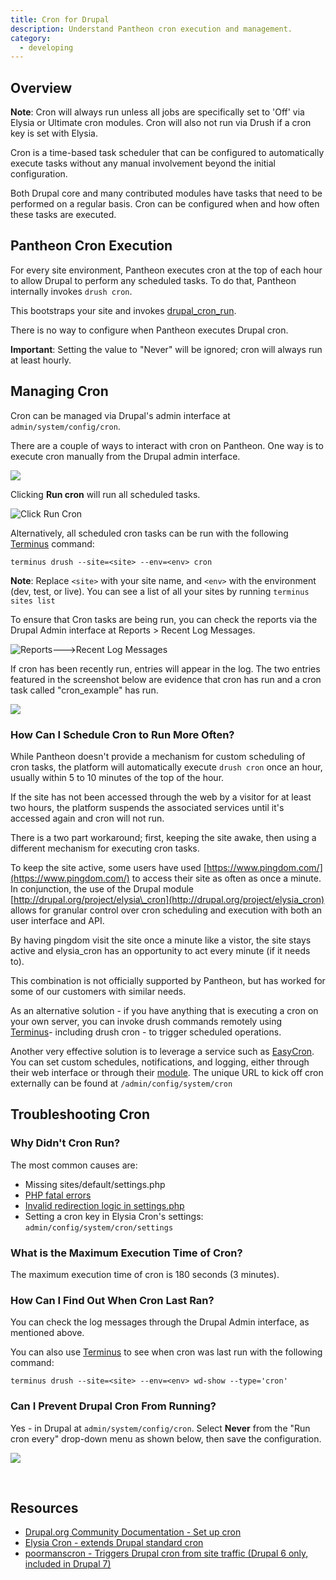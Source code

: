 ```yaml
---
title: Cron for Drupal
description: Understand Pantheon cron execution and management.
category:
  - developing
---
```


## Overview

 **Note**: Cron will always run unless all jobs are specifically set to 'Off' via Elysia or Ultimate cron modules. Cron will also not run via Drush if a cron key is set with Elysia.

Cron is a time-based task scheduler that can be configured to automatically execute tasks without any manual involvement beyond the initial configuration.

Both Drupal core and many contributed modules have tasks that need to be performed on a regular basis. Cron can be configured when and how often these tasks are executed.

## Pantheon Cron Execution

For every site environment, Pantheon executes cron at the top of each hour to allow Drupal to perform any scheduled tasks. To do that, Pantheon internally invokes `drush cron`.

This bootstraps your site and invokes [drupal\_cron\_run](https://api.drupal.org/api/drupal/includes!common.inc/function/drupal_cron_run/7).

There is no way to configure when Pantheon executes Drupal cron.

**Important**: Setting the value to "Never" will be ignored; cron will always run at least hourly.

## Managing Cron

Cron can be managed via Drupal's admin interface at `admin/system/config/cron`.

There are a couple of ways to interact with cron on Pantheon. One way is to execute cron manually from the Drupal admin interface.

![](/source/docs/assets/images/desk_images/73173.png)

Clicking **Run cron** will run all scheduled tasks.

![Click Run Cron](/source/docs/assets/images/desk_images/73176.png)

Alternatively, all scheduled cron tasks can be run with the following [Terminus](https://github.com/pantheon-systems/cli) command:

    terminus drush --site=<site> --env=<env> cron

**Note**: Replace `<site>` with your site name, and `<env>` with the environment (dev, test, or live). You can see a list of all your sites by running `terminus sites list`

To ensure that Cron tasks are being run, you can check the reports via the Drupal Admin interface at Reports > Recent Log Messages. 

![Reports--->Recent Log Messages](/source/docs/assets/images/desk_images/74068.png)

If cron has been recently run, entries will appear in the log. The two entries featured in the screenshot below are evidence that cron has run and a cron task called "cron\_example" has run.

![](/source/docs/assets/images/desk_images/74077.png)

### How Can I Schedule Cron to Run More Often?

While Pantheon doesn't provide a mechanism for custom scheduling of cron tasks, the platform will automatically execute `drush cron` once an hour, usually within 5 to 10 minutes of the top of the hour.

If the site has not been accessed through the web by a visitor for at least two hours, the platform suspends the associated services until it's accessed again and cron will not run.

There is a two part workaround; first, keeping the site awake, then using a different mechanism for executing cron tasks.

To keep the site active, some users have used [https://www.pingdom.com/](https://www.pingdom.com/) to access their site as often as once a minute. In conjunction, the use of the Drupal module [http://drupal.org/project/elysia\_cron](http://drupal.org/project/elysia_cron) allows for granular control over cron scheduling and execution with both an user interface and API.

By having pingdom visit the site once a minute like a vistor, the site stays active and elysia\_cron has an opportunity to act every minute (if it needs to).

This combination is not officially supported by Pantheon, but has worked for some of our customers with similar needs.

As an alternative solution - if you have anything that is executing a cron on your own server, you can invoke drush commands remotely using [Terminus](https://github.com/pantheon-systems/cli)- including drush cron - to trigger scheduled operations.

Another very effective solution is to leverage a service such as [EasyCron](http://www.easycron.com). You can set custom schedules, notifications, and logging, either through their web interface or through their [module](https://drupal.org/project/EasyCron). The unique URL to kick off cron externally can be found at `/admin/config/system/cron`

## Troubleshooting Cron

### Why Didn't Cron Run?

The most common causes are:

- Missing sites/default/settings.php
- [PHP fatal errors](/docs/articles/sites/php-errors-and-exceptions/)
- [Invalid redirection logic in settings.php](/docs/articles/sites/code/redirect-incoming-requests/)
- Setting a cron key in Elysia Cron's settings: `admin/config/system/cron/settings`

### What is the Maximum Execution Time of Cron?

The maximum execution time of cron is 180 seconds (3 minutes).

### How Can I Find Out When Cron Last Ran?

You can check the log messages through the Drupal Admin interface, as mentioned above.  

You can also use [Terminus](https://github.com/pantheon-systems/cli) to see when cron was last run with the following command:

    terminus drush --site=<site> --env=<env> wd-show --type='cron'

### Can I Prevent Drupal Cron From Running?

Yes - in Drupal at `admin/system/config/cron`. Select **Never** from the "Run cron every" drop-down menu as shown below, then save the configuration. 

![](/source/docs/assets/images/desk_images/74128.png)  

 

## Resources

- [Drupal.org Community Documentation - Set up cron](http://drupal.org/cron)
- [Elysia Cron - extends Drupal standard cron](http://drupal.org/project/elysia_cron)
- [poormanscron - Triggers Drupal cron from site traffic (Drupal 6 only, included in Drupal 7)](https://drupal.org/project/poormanscron)
